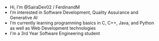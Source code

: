 - Hi, I’m @SairaDev02 / FerdinandM
- I’m interested in Software Development, Quality Assurance and Generative AI
- I’m currently learning programming basics in C, C++, Java, and Python as well as Web Development technologies
- I'm a 3rd Year Software Engineering student

<!---
SairaDev02/SairaDev02 is a ✨ special ✨ repository because its `README.md` (this file) appears on your GitHub profile.
You can click the Preview link to take a look at your changes.
--->
